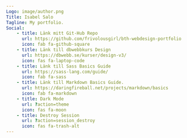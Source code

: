 ```yaml
---
Logo: image/author.png
Title: Isabel Salo
Tagline: My portfolio.
Social:
    - title: Länk mitt Git-Hub Repo
      url: https://github.com/frivolousgirl/bth-webdesign-portfolio
      icon: fab fa-github-square
    - title: Länk till dbwebbkurs Design
      url: https://dbwebb.se/kurser/design-v3/
      icon: fas fa-laptop-code
    - title: Länk till Sass Basics Guide
      url: https://sass-lang.com/guide/
      icon: fab fa-sass
    - title: Länk till Markdown Basics Guide.
      url: https://daringfireball.net/projects/markdown/basics
      icon: fab fa-markdown
    - title: Dark Mode
      url: ?action=theme
      icon: fas fa-moon
    - title: Destroy Session
      url: ?action=session_destroy
      icon: fas fa-trash-alt
---
```

